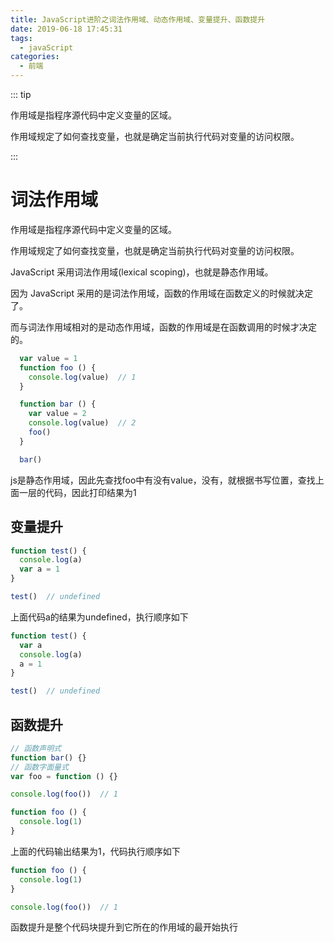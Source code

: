 ```yaml
---
title: JavaScript进阶之词法作用域、动态作用域、变量提升、函数提升
date: 2019-06-18 17:45:31
tags: 
  - javaScript
categories: 
  - 前端
---
```


::: tip

作用域是指程序源代码中定义变量的区域。

作用域规定了如何查找变量，也就是确定当前执行代码对变量的访问权限。

:::

<!-- more -->

# 词法作用域

作用域是指程序源代码中定义变量的区域。

作用域规定了如何查找变量，也就是确定当前执行代码对变量的访问权限。

JavaScript 采用词法作用域(lexical scoping)，也就是静态作用域。

因为 JavaScript 采用的是词法作用域，函数的作用域在函数定义的时候就决定了。

而与词法作用域相对的是动态作用域，函数的作用域是在函数调用的时候才决定的。

```js
  var value = 1
  function foo () {
    console.log(value)  // 1
  }

  function bar () {
    var value = 2
    console.log(value)  // 2
    foo()
  }

  bar()
```

js是静态作用域，因此先查找foo中有没有value，没有，就根据书写位置，查找上面一层的代码，因此打印结果为1

## 变量提升

```js
function test() {
  console.log(a)
  var a = 1
}

test()  // undefined
```

上面代码a的结果为undefined，执行顺序如下

```js
function test() {
  var a
  console.log(a)
  a = 1
}

test()  // undefined
```

## 函数提升

```js
// 函数声明式
function bar() {}
// 函数字面量式
var foo = function () {}
```

```js
console.log(foo())  // 1

function foo () {
  console.log(1)
}
```

上面的代码输出结果为1，代码执行顺序如下

```js
function foo () {
  console.log(1)
}

console.log(foo())  // 1
```

函数提升是整个代码块提升到它所在的作用域的最开始执行
